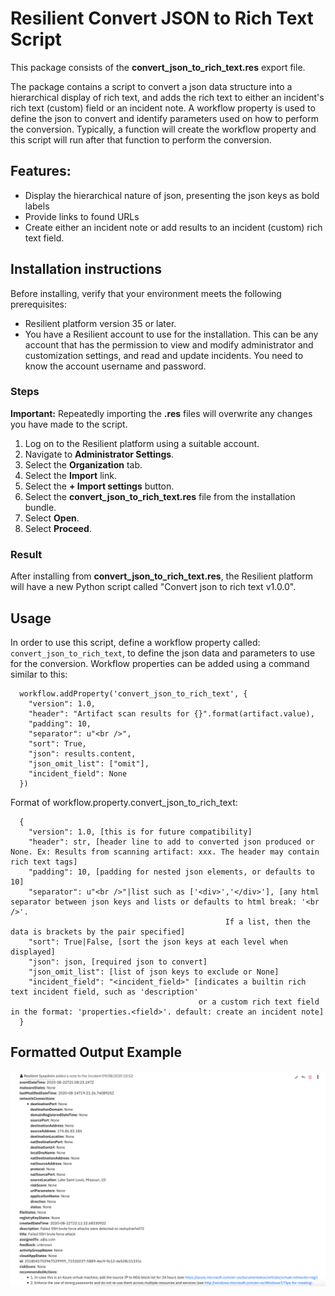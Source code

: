 # Resilient Convert JSON to Rich Text Script
This package consists of the **convert_json_to_rich_text.res** export file. 

The package contains a script to convert a json data structure into a hierarchical display of rich text, 
and adds the rich text to either an incident's rich text (custom) field or an incident note.
A workflow property is used to define the json to convert and identify parameters used on how to perform the conversion.
Typically, a function will create the workflow property and this script will run after that function to perform the conversion.

## Features:
  * Display the hierarchical nature of json, presenting the json keys as bold labels
  * Provide links to found URLs
  * Create either an incident note or add results to an incident (custom) rich text field.

## Installation instructions

Before installing, verify that your environment meets the following prerequisites:
* Resilient platform version 35 or later. 
* You have a Resilient account to use for the installation. This can be any account that has the permission to view and modify administrator and customization settings, and read and update incidents. You need to know the account username and password.

### Steps

**Important:** Repeatedly importing the **.res** files will overwrite any changes you have made to the script.

1. Log on to the Resilient platform using a suitable account.
1. Navigate to **Administrator Settings**.
1. Select the **Organization** tab.
1. Select the **Import** link.
1. Select the **+ Import settings** button.
1. Select the **convert_json_to_rich_text.res** file from the installation bundle.
1. Select **Open**.
1. Select **Proceed**.

### Result
After installing from **convert_json_to_rich_text.res**, the Resilient platform will have a new Python script called "Convert json to rich text v1.0.0". 
 
## Usage 
In order to use this script, define a workflow property called: `convert_json_to_rich_text`, to define the json data and parameters to use for the conversion.
Workflow properties can be added using a command similar to this:
```
  workflow.addProperty('convert_json_to_rich_text', { 
    "version": 1.0,
    "header": "Artifact scan results for {}".format(artifact.value),
    "padding": 10,
    "separator": u"<br />",
    "sort": True,
    "json": results.content,
    "json_omit_list": ["omit"],
    "incident_field": None
  })
```
  
  Format of workflow.property.convert_json_to_rich_text:
```
  { 
    "version": 1.0, [this is for future compatibility]
    "header": str, [header line to add to converted json produced or None. Ex: Results from scanning artifact: xxx. The header may contain rich text tags]
    "padding": 10, [padding for nested json elements, or defaults to 10]
    "separator": u"<br />"|list such as ['<div>','</div>'], [any html separator between json keys and lists or defaults to html break: '<br />'. 
                                                If a list, then the data is brackets by the pair specified]
    "sort": True|False, [sort the json keys at each level when displayed]
    "json": json, [required json to convert]
    "json_omit_list": [list of json keys to exclude or None]
    "incident_field": "<incident_field>" [indicates a builtin rich text incident field, such as 'description' 
                                          or a custom rich text field in the format: 'properties.<field>'. default: create an incident note]
  }
```

## Formatted Output Example
![Example](./screenshots/example.png)